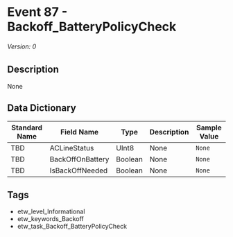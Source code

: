 # Event 87 - Backoff_BatteryPolicyCheck
###### Version: 0

## Description
None

## Data Dictionary
|Standard Name|Field Name|Type|Description|Sample Value|
|---|---|---|---|---|
|TBD|ACLineStatus|UInt8|None|`None`|
|TBD|BackOffOnBattery|Boolean|None|`None`|
|TBD|IsBackOffNeeded|Boolean|None|`None`|

## Tags
* etw_level_Informational
* etw_keywords_Backoff
* etw_task_Backoff_BatteryPolicyCheck